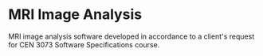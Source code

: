 MRI Image Analysis
==================
MRI image analysis software developed in accordance to a client's request for CEN 3073 Software Specifications course.

